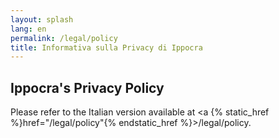 ```yaml
---
layout: splash
lang: en
permalink: /legal/policy
title: Informativa sulla Privacy di Ippocra
---
```


## Ippocra's Privacy Policy

Please refer to the Italian version available at <a {% static_href %}href="/legal/policy"{% endstatic_href %}>/legal/policy</a>.

